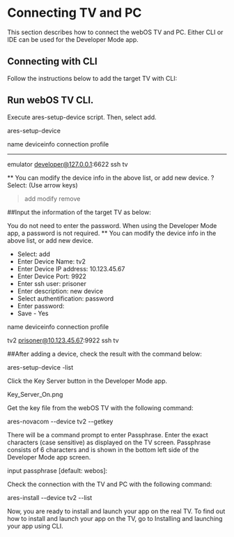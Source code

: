 # Connecting TV and PC
This section describes how to connect the webOS TV and PC. Either CLI or IDE can be used for the Developer Mode app.

## Connecting with CLI
Follow the instructions below to add the target TV with CLI:

## Run webOS TV CLI.

Execute ares-setup-device script. Then, select add.

ares-setup-device

name deviceinfo connection profile
-------- ------------------------ ---------- -------
emulator developer@127.0.0.1:6622 ssh tv

** You can modify the device info in the above list, or add new device.
? Select: (Use arrow keys)
> add
modify
remove

##Input the information of the target TV as below:

You do not need to enter the password. When using the Developer Mode app, a password is not required.
** You can modify the device info in the above list, or add new device.
- Select: add
- Enter Device Name: tv2
- Enter Device IP address: 10.123.45.67
- Enter Device Port: 9922
- Enter ssh user: prisoner
- Enter description: new device
- Select authentification: password
- Enter password:
- Save - Yes

name deviceinfo connection profile

tv2 prisoner@10.123.45.67:9922 ssh tv


##After adding a device, check the result with the command below:

ares-setup-device -list

Click the Key Server button in the Developer Mode app.

Key_Server_On.png

Get the key file from the webOS TV with the following command:

ares-novacom --device tv2 --getkey

There will be a command prompt to enter Passphrase. Enter the exact characters (case sensitive) as displayed on the TV screen.
Passphrase consists of 6 characters and is shown in the bottom left side of the Developer Mode app screen.

input passphrase [default: webos]:

Check the connection with the TV and PC with the following command:

ares-install --device tv2 --list

Now, you are ready to install and launch your app on the real TV. To find out how to install and launch your app on the TV, go to Installing and launching your app using CLI.